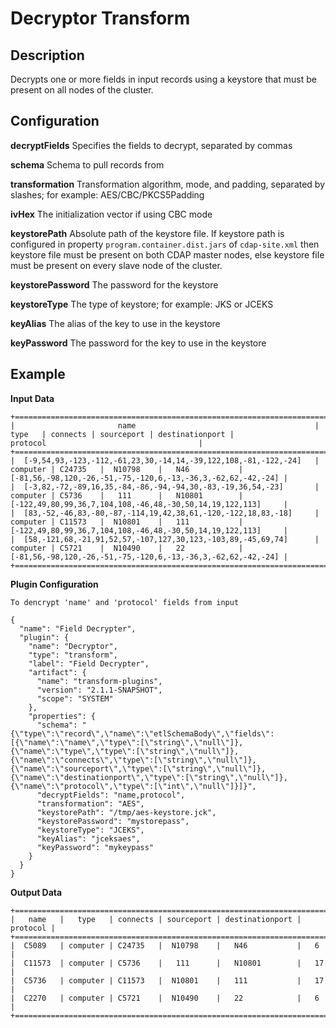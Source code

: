# Decryptor Transform


## Description
Decrypts one or more fields in input records using a keystore 
that must be present on all nodes of the cluster.


## Configuration
**decryptFields** Specifies the fields to decrypt, separated by commas

**schema** Schema to pull records from

**transformation** Transformation algorithm, mode, and padding, separated by slashes; for example: AES/CBC/PKCS5Padding

**ivHex** The initialization vector if using CBC mode

**keystorePath** Absolute path of the keystore file.
If keystore path is configured in property `program.container.dist.jars` of `cdap-site.xml`
then keystore file must be present on both CDAP master nodes,
else keystore file must be present on every slave node of the cluster.

**keystorePassword** The password for the keystore

**keystoreType** The type of keystore; for example: JKS or JCEKS

**keyAlias** The alias of the key to use in the keystore

**keyPassword** The password for the key to use in the keystore


## Example

**Input Data**

```
+=======================================================================================================================================================================================+
|                       name                                        |   type   | connects | sourceport | destinationport |                    protocol                                  |
+=======================================================================================================================================================================================+
|  [-9,54,93,-123,-112,-61,23,30,-14,14,-39,122,108,-81,-122,-24]   | computer | C24735   |  N10798    |   N46           | [-81,56,-98,120,-26,-51,-75,-120,6,-13,-36,3,-62,62,-42,-24] |
|  [-3,82,-72,-89,16,35,-84,-86,-94,-94,30,-83,-19,36,54,-23]       | computer | C5736    |   111      |   N10801        | [-122,49,80,99,36,7,104,108,-46,48,-30,50,14,19,122,113]     |
|  [83,-52,-46,83,-80,-87,-114,19,42,38,61,-120,-122,18,83,-18]     | computer | C11573   |  N10801    |   111           | [-122,49,80,99,36,7,104,108,-46,48,-30,50,14,19,122,113]     |
|  [58,-121,68,-21,91,52,57,-107,127,30,123,-103,89,-45,69,74]      | computer | C5721    |  N10490    |   22            | [-81,56,-98,120,-26,-51,-75,-120,6,-13,-36,3,-62,62,-42,-24] |
+=======================================================================================================================================================================================+
```

**Plugin Configuration**

`To dencrypt 'name' and 'protocol' fields from input`
```
{
  "name": "Field Decrypter",
  "plugin": {
    "name": "Decryptor",
    "type": "transform",
    "label": "Field Decrypter",
    "artifact": {
      "name": "transform-plugins",
      "version": "2.1.1-SNAPSHOT",
      "scope": "SYSTEM"
    },
    "properties": {
      "schema": "{\"type\":\"record\",\"name\":\"etlSchemaBody\",\"fields\":[{\"name\":\"name\",\"type\":[\"string\",\"null\"]},{\"name\":\"type\",\"type\":[\"string\",\"null\"]},{\"name\":\"connects\",\"type\":[\"string\",\"null\"]},{\"name\":\"sourceport\",\"type\":[\"string\",\"null\"]},{\"name\":\"destinationport\",\"type\":[\"string\",\"null\"]},{\"name\":\"protocol\",\"type\":[\"int\",\"null\"]}]}",
      "decryptFields": "name,protocol",
      "transformation": "AES",
      "keystorePath": "/tmp/aes-keystore.jck",
      "keystorePassword": "mystorepass",
      "keystoreType": "JCEKS",
      "keyAlias": "jceksaes",
      "keyPassword": "mykeypass"
    }
  }
}
```

**Output Data**
```
+==========================================================================+
|   name   |   type   | connects | sourceport | destinationport | protocol |
+==========================================================================+
|  C5089   | computer | C24735   |  N10798    |   N46           |   6      |
|  C11573  | computer | C5736    |   111      |   N10801        |   17     |
|  C5736   | computer | C11573   |  N10801    |   111           |   17     |
|  C2270   | computer | C5721    |  N10490    |   22            |   6      |
+==========================================================================+
```